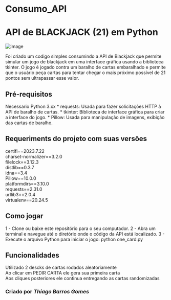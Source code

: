 # Consumo_API

<h1> API de BLACKJACK (21) em Python</h1>

![image](https://github.com/tbgbarros/Consumo_API/assets/111811766/2d56623d-9ff6-465d-8ab8-7fac690d905e)

Foi criado um codigo simples consumindo a API de Blackjack que permite simular um jogo de blackjack em uma interface gráfica usando a biblioteca tkinter. O jogo é jogado contra um baralho de cartas embaralhado e permite que o usuário peça cartas para tentar chegar o mais próximo possível de 21 pontos sem ultrapassar esse valor.

<h2> Pré-requisitos </h2>
  Necessario Python 3.xx
  * requests: Usada para fazer solicitações HTTP à API de baralho de cartas.
  * tkinter: Biblioteca de interface gráfica para criar a interface do jogo.
  * Pillow: Usada para manipulação de imagens, exibição das cartas de baralho.
 
  
<h2> Requeriments do projeto com suas versões</h2>
certifi==2023.7.22<br>
charset-normalizer==3.2.0<br>
filelock==3.12.3<br>
distlib==0.3.7<br>
idna==3.4<br>
Pillow==10.0.0<br>
platformdirs==3.10.0<br>
requests==2.31.0<br>
urllib3==2.0.4<br>
virtualenv==20.24.5

<h2>Como jogar</h2>
1 - Clone ou baixe este repositório para o seu computador.
2 - Abra um terminal e navegue até o diretório onde o código da API está localizado.
3 - Execute o arquivo Python para iniciar o jogo: python one_card.py

<h2>Funcionalidades</h2>
Utilizado 2 descks de cartas rodados aleatoriamente<br>
Ao clicar em PEDIR CARTA ele gera sua primeira carta<br>
Aos cliques posteriores ele continua entregando as cartas randomizadas


<h3>Criado por <b><i>Thiago Barros Gomes</i></b></h3>

